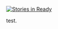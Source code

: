 [![Stories in Ready](https://badge.waffle.io/ianderse/clone_wars.png?label=ready&title=Ready)](https://waffle.io/ianderse/clone_wars)


test.
